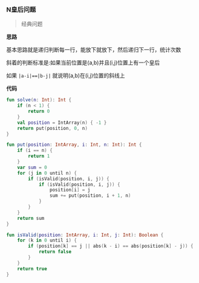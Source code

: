 ### N皇后问题
> 经典问题

**思路**

基本思路就是递归判断每一行，能放下就放下，然后递归下一行，统计次数

斜着的判断标准是:如果当前位置是(a,b)并且(i,j)位置上有一个皇后

如果
`
|a-i|==|b-j|
`
就说明(a,b)在(i,j)位置的斜线上

**代码**

```kotlin
fun solve(n: Int): Int {
    if (n < 1) {
        return 0
    }
    val position = IntArray(n) { -1 }
    return put(position, 0, n)
}

fun put(position: IntArray, i: Int, n: Int): Int {
    if (i == n) {
        return 1
    }
    var sum = 0
    for (j in 0 until n) {
        if (isValid(position, i, j)) {
            if (isValid(position, i, j)) {
                position[i] = j
                sum += put(position, i + 1, n)
            }
        }
    }
    return sum
}

fun isValid(position: IntArray, i: Int, j: Int): Boolean {
    for (k in 0 until i) {
        if (position[k] == j || abs(k - i) == abs(position[k] - j)) {
            return false
        }
    }
    return true
}
```